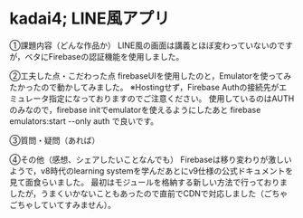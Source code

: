 # kadai4; LINE風アプリ

①課題内容（どんな作品か）
LINE風の画面は講義とほぼ変わっていないのですが，ベタにFirebaseの認証機能を使用しました。

②工夫した点・こだわった点
firebaseUIを使用したのと，Emulatorを使ってみたかったので動かしてみました。
※Hostingせず，Firebase Authの接続先がエミュレータ指定になっておりますのでご注意ください。
使用しているのはAUTHのみなので，firebase initでemulatorを使えるようにしたあと
  firebase emulators:start --only auth
で良いです。

③質問・疑問（あれば）

④その他（感想、シェアしたいことなんでも）
Firebaseは移り変わりが激しいようで，v8時代のlearning systemを学んだあとにv9仕様の公式ドキュメントを見て面食らいました。
最初はモジュールを格納する新しい方法で行っておりましたが，うまくいかないこともあったので直前でCDNで対応しました（ごちゃごちゃしていてすみません）。



